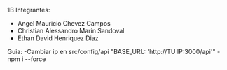 1B
Integrantes:
- Angel Mauricio Chevez Campos
- Christian Alessandro Marín Sandoval
- Ethan David Henriquez Diaz

Guia:
-Cambiar ip en src/config/api "BASE_URL: 'http://TU IP:3000/api'"
-npm i --force
